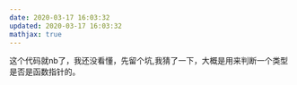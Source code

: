 ```yaml
---
date: 2020-03-17 16:03:32
updated: 2020-03-17 16:03:32
mathjax: true
---
```


这个代码就nb了，我还没看懂，先留个坑,我猜了一下，大概是用来判断一个类型是否是函数指针的。